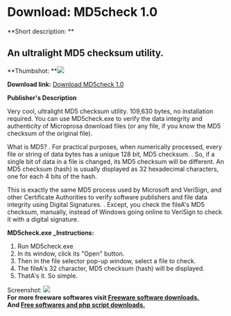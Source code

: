 # Download: MD5check 1.0

**Short description: **

## An ultralight MD5 checksum utility.

  
**Thumbshot: **![](http://www.freewarefiles.com/screenshot/MD5checkScreen1_md.gif)   
  
**Download link:** [Download MD5check 1.0](http://freesoftwares.boysofts.com/MDcheck_program_22642.html)  
  

**Publisher's Description**  
  

Very cool, ultralight MD5 checksum utility. 109,630 bytes, no installation
required. You can use MD5check.exe to verify the data integrity and
authenticity of Microprosa download files (or any file, if you know the MD5
checksum of the original file).

What is MD5? . For practical purposes, when numerically processed, every file
or string of data bytes has a unique 128 bit, MD5 checksum. . So, if a single
bit of data in a file is changed, its MD5 checksum will be different. An MD5
checksum (hash) is usually displayed as 32 hexadecimal characters, one for
each 4 bits of the hash.

This is exactly the same MD5 process used by Microsoft and VeriSign, and other
Certificate Authorities to verify software publishers and file data integrity
using Digital Signatures. . Except, you check the fileA's MD5 checksum,
manually, instead of Windows going online to VeriSign to check it with a
digital signature.

**MD5check.exe _Instructions:**

  1. Run MD5check.exe 
  2. In its window, click its "Open" button. 
  3. Then in the file selector pop-up window, select a file to check. 
  4. The fileA's 32 character, MD5 checksum (hash) will be displayed. 
  5. ThatA's it. So simple. 

  
  
Screenshot: ![](http://www.freewarefiles.com/screenshot/MD5checkScreen1.gif)  
**For more freeware softwares visit [Freeware software downloads.](http://freesoftwares.boysofts.com/)**   
**And [Free softwares and php script downloads.](http://www.boysofts.com/)**

